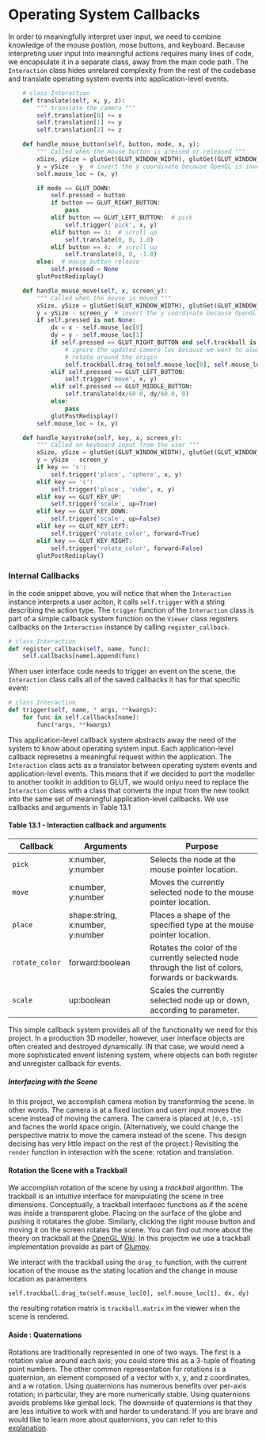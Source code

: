 # Operating System Callbacks

In order to meaningfully interpret user input, we need to combine knowledge of the mouse postion, mose buttons, and keyboard. Because interpreting user input into meaningful actions requires many lines of code, we encapsulate it in a separate class, away from the main code path. The `Interaction` class hides unrelared complexity from the rest of the codebase and translate operating system events into application-level events.

```python
    # class Interaction 
    def translate(self, x, y, z):
        """ translate the camera """
        self.translation[0] += x
        self.translation[1] += y
        self.translation[2] += z

    def handle_mouse_button(self, button, mode, x, y):
        """ Called when the mouse button is pressed or released """
        xSize, ySize = glutGet(GLUT_WINDOW_WIDTH), glutGet(GLUT_WINDOW_HEIGHT)
        y = ySize - y  # invert the y coordinate because OpenGL is inverted
        self.mouse_loc = (x, y)

        if mode == GLUT_DOWN:
            self.pressed = button
            if button == GLUT_RIGHT_BUTTON:
                pass
            elif button == GLUT_LEFT_BUTTON:  # pick
                self.trigger('pick', x, y)
            elif button == 3:  # scroll up
                self.translate(0, 0, 1.0)
            elif button == 4:  # scroll up
                self.translate(0, 0, -1.0)
        else:  # mouse button release
            self.pressed = None
        glutPostRedisplay()

    def handle_mouse_move(self, x, screen_y):
        """ Called when the mouse is moved """
        xSize, ySize = glutGet(GLUT_WINDOW_WIDTH), glutGet(GLUT_WINDOW_HEIGHT)
        y = ySize - screen_y  # invert the y coordinate because OpenGL is inverted
        if self.pressed is not None:
            dx = x - self.mouse_loc[0]
            dy = y - self.mouse_loc[1]
            if self.pressed == GLUT_RIGHT_BUTTON and self.trackball is not None:
                # ignore the updated camera loc because we want to always
                # rotate around the origin
                self.trackball.drag_to(self.mouse_loc[0], self.mouse_loc[1], dx, dy)
            elif self.pressed == GLUT_LEFT_BUTTON:
                self.trigger('move', x, y)
            elif self.pressed == GLUT_MIDDLE_BUTTON:
                self.translate(dx/60.0, dy/60.0, 0)
            else:
                pass
            glutPostRedisplay()
        self.mouse_loc = (x, y)

    def handle_keystroke(self, key, x, screen_y):
        """ Called on keyboard input from the user """
        xSize, ySize = glutGet(GLUT_WINDOW_WIDTH), glutGet(GLUT_WINDOW_HEIGHT)
        y = ySize - screen_y
        if key == 's':
            self.trigger('place', 'sphere', x, y)
        elif key == 'c':
            self.trigger('place', 'cube', x, y)
        elif key == GLUT_KEY_UP:
            self.trigger('scale', up=True)
        elif key == GLUT_KEY_DOWN:
            self.trigger('scale', up=False)
        elif key == GLUT_KEY_LEFT:
            self.trigger('rotate_color', forward=True)
        elif key == GLUT_KEY_RIGHT:
            self.trigger('rotate_color', forward=False)
        glutPostRedisplay()

```

### Internal Callbacks

In the code snippet above, you will notice that when the `Interaction` instance interprets a user aciton, it calls `self.trigger` with a string describing the action type. The `trigger` function of the `Interaction` class is part of a simple callback system function on the `Viewer` class registers callbacks on the `Interaction` instance by calling `register_callback`.

```python
# class Interaction
def register_callback(self, name, func):
    self.callbacks[name].append(func)
```

When user interface code needs to trigger an event on the scene, the `Interaction` class calls all of the saved callbacks it has for that specific event:

```python
# class Interaction
def trigger(self, name, * args, **kwargs):
    for func in self.callbacks[name]:
        func(*args, **kwargs)
```

This application-level callback system abstracts away the need of the system to know about operating system input. Each application-level callback represetns a meaningful request within the application. The `Interaction` class acts as a translator between operating system events and application-level events. This means that if we decided to port the modeller to another toolkit in addition to GLUT, we would onlyu need to replace the `Interaction` class with a class that converts the input from the new toolkit into the same set of meaningful application-level callbacks. We use callbacks and arguments in Table 13.1 

#### Table 13.1 - Interaction callback and arguments

| Callback      | Arguments                        | Purpose                                                                         |
|---------------|----------------------------------|---------------------------------------------------------------------------------|
| `pick`          | x:number, y:number                | Selects the node at the mouse pointer location.                                  |
| `move`          | x:number, y:number                | Moves the currently selected node to the mouse pointer location.                |
| `place`         | shape:string, x:number, y:number  | Places a shape of the specified type at the mouse pointer location.             |
| `rotate_color`  | forward:boolean                  | Rotates the color of the currently selected node through the list of colors, forwards or backwards. |
| `scale`         | up:boolean                       | Scales the currently selected node up or down, according to parameter.         |

This simple callback system provides all of the functionality we need for this project. In a production 3D modeller, however, user interface objects are often created and destroyed dynamically. IN that case, we would need a more sophisticated envent listening system, where objects can both register and unregister callback for events.

##### Interfacing with the Scene

In this project, we accomplish camera motion by transforming the scene. In other words. The camera is at a fixed loction and userr input moves the scene instead of moving the camera. The camera is placed at `[0,0,-15]` and facnes the world space origin. (Alternatively, we could change the perspective matrix to move the camera instead of the scene. This design decising has very little impact on the rest of the project.) Revisiting the `render` function in interaction with the scene: rotation and translation. 

#### Rotation the Scene with a Trackball 

We accomplish rotation of the scene by using a _trackball_ algorithm. The trackball is an intuitive interface for manipulating the scene in tree dimensions. Conceptually, a trackball interfacec functions as if the scene was inside a transparent globe. Placing on the surface of the globe and pushing it rotatares the globe. Similarly, clicking the right mouse button and moving it on the screen rotates the scene. You can find out more about the theory on trackball at the [OpenGL Wiki](www.opengl.org/wiki/Object_Mouse_Trackball). In this projectm we use a trackball implementation provaide as part of [Glumpy](https://code.google.com/archive/p/glumpy/source).

We interact with the trackball using the `drag_to` function, with the current location of the mouse as the stating location and the change in mouse location as paramenters

`self.trackball.drag_to(self.mouse_loc[0], self.mouse_loc[1], dx, dy)`

the resulting rotation matrix is `trackball.matrix` in the viewer when the scene is rendered. 

#### Aside : Quaternations 

Rotations are traditionally represented in one of two ways. The first is a rotation value around each axis; you could store this as a 3-tuple of floating point numbers. The other common representation for rotations is a quaternion, an element composed of a vector with x, y, and z coordinates, and a w rotation. Using quaternions has numerous benefits over per-axis rotation; in particular, they are more numerically stable. Using quaternions avoids problems like gimbal lock. The downside of quaternions is that they are less intuitive to work with and harder to understand. If you are brave and would like to learn more about quaternions, you can refer to this [explanation](http://3dgep.com/?p=1815).